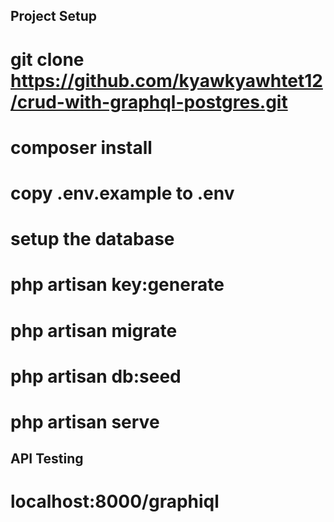 ## Project Setup 
# git clone https://github.com/kyawkyawhtet12/crud-with-graphql-postgres.git
# composer install 
# copy .env.example to .env
# setup the database
# php artisan key:generate
# php artisan migrate
# php artisan db:seed
# php artisan serve

## API Testing 
# localhost:8000/graphiql
